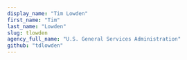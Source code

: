 ```yaml
---
display_name: "Tim Lowden"
first_name: "Tim"
last_name: "Lowden"
slug: tlowden
agency_full_name: "U.S. General Services Administration"
github: "tdlowden"
---
```

